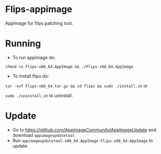 # Flips-appimage
AppImage for flips patching tool.

# Running
* To run appimage do:

`chmod +x Flips-x86_64.AppImage && ./Flips-x86_64.AppImage`

* To install flips do:

`tar -xvf Flips-x86_64.tar.gz && cd flips && sudo ./install.sh` or

`sudo ./uninstall.sh` to uninstall.

# Update
* Go to https://github.com/AppImageCommunity/AppImageUpdate and download `appimageupdatetool`
* Run `appimageupdatetool-x86_64.AppImage Flips-x86_64.AppImage` to update.
